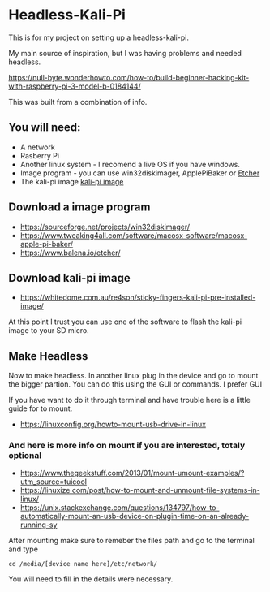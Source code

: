 # Headless-Kali-Pi
This is for my project on setting up a headless-kali-pi.

My main source of inspiration, but I was having problems and needed headless.

https://null-byte.wonderhowto.com/how-to/build-beginner-hacking-kit-with-raspberry-pi-3-model-b-0184144/

This was built from a combination of info.

## You will need:
- A network
- Rasberry Pi
- Another linux system - I recomend a live OS if you have windows.
- Image program - you can use win32diskimager, ApplePiBaker or [Etcher](https://www.balena.io/etcher/) 
- The kali-pi image [kali-pi image](https://whitedome.com.au/re4son/sticky-fingers-kali-pi-pre-installed-image/)

## Download a image program

- https://sourceforge.net/projects/win32diskimager/
- https://www.tweaking4all.com/software/macosx-software/macosx-apple-pi-baker/
- https://www.balena.io/etcher/

## Download kali-pi image

- https://whitedome.com.au/re4son/sticky-fingers-kali-pi-pre-installed-image/


At this point I trust you can use one of the software to flash the kali-pi image to your SD micro.

## Make Headless
Now to make headless.
In another linux plug in the device and go to mount the bigger partion.
You can do this using the GUI or commands.
I prefer GUI

If you have want to do it through terminal and have trouble here is a little guide for to mount.
- https://linuxconfig.org/howto-mount-usb-drive-in-linux

### And here is more info on mount if you are interested, totaly optional
 - https://www.thegeekstuff.com/2013/01/mount-umount-examples/?utm_source=tuicool
 - https://linuxize.com/post/how-to-mount-and-unmount-file-systems-in-linux/
 - https://unix.stackexchange.com/questions/134797/how-to-automatically-mount-an-usb-device-on-plugin-time-on-an-already-running-sy

After mounting make sure to remeber the files path and go to the terminal 
and type 

```
cd /media/[device name here]/etc/network/
```
You will need to fill in the details were necessary.
